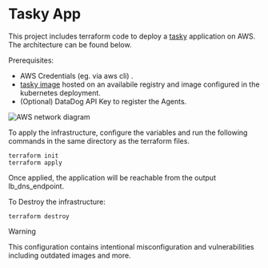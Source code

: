 # Tasky App

This project includes terraform code to deploy a [tasky](https://github.com/jeffthorne/tasky) application on AWS. The architecture can be found below. 

Prerequisites:
- AWS Credentials (eg. via aws cli) .
- [tasky image](https://github.com/jeffthorne/tasky) hosted on an availabile registry and image configured in the kubernetes deployment. 
- (Optional) DataDog API Key to register the Agents. 

![AWS network diagram](https://github.com/user-attachments/assets/159d4d8a-37af-49c9-9c8b-7746fd14af44)

To apply the infrastructure, configure the variables and run the following commands in the same directory as the terraform files.

```
terraform init
terraform apply
```

Once applied, the application will be reachable from the output lb_dns_endpoint. 

To Destroy the infrastructure:
```
terraform destroy
```

> [!WARNING]
> This configuration contains intentional misconfiguration and vulnerabilities including outdated images and more. 